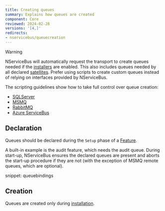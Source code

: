 ```yaml
---
title: Creating queues
summary: Explains how queues are created
component: Core
reviewed: 2024-02-28
versions: '[4,]'
redirects:
- nservicebus/queuecreation
---
```


> [!WARNING]
> NServiceBus will automatically request the transport to create queues needed if the [installers](/nservicebus/operations/installers.md) are enabled. This also includes queues needed by all declared [satellites](/nservicebus/satellites). Prefer using scripts to create custom queues instead of relying on interfaces provided by NServiceBus.

The scripting guidelines show how to take full control over queue creation:

* [SQLServer](/transports/sql/operations-scripting.md#create-queues)
* [MSMQ](/transports/msmq/operations-scripting.md#create-queues)
* [RabbitMQ](/transports/rabbitmq/operations-scripting.md)
* [Azure ServiceBus](/transports/azure-service-bus/operational-scripting.md)

## Declaration

Queues should be declared during the `Setup` phase of a [Feature](/nservicebus/pipeline/features.md).

A built-in example is the audit feature, which needs the audit queue. During start-up, NServiceBus ensures the declared queues are present and aborts the start-up procedure if they are not (with the exception of MSMQ remote queues, which are optional).

snippet: queuebindings

## Creation

Queues are created only during [installation](/nservicebus/operations/installers.md).
